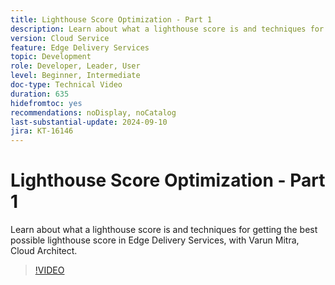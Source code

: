 ```yaml
---
title: Lighthouse Score Optimization - Part 1
description: Learn about what a lighthouse score is and techniques for getting the best possible lighthouse score in Edge Delivery Services.
version: Cloud Service
feature: Edge Delivery Services
topic: Development
role: Developer, Leader, User
level: Beginner, Intermediate
doc-type: Technical Video
duration: 635
hidefromtoc: yes
recommendations: noDisplay, noCatalog
last-substantial-update: 2024-09-10
jira: KT-16146
---
```


# Lighthouse Score Optimization - Part 1

Learn about what a lighthouse score is and techniques for getting the best possible lighthouse score in Edge Delivery Services, with Varun Mitra, Cloud Architect.

>[!VIDEO](https://video.tv.adobe.com/v/3433378/?learn=on)
